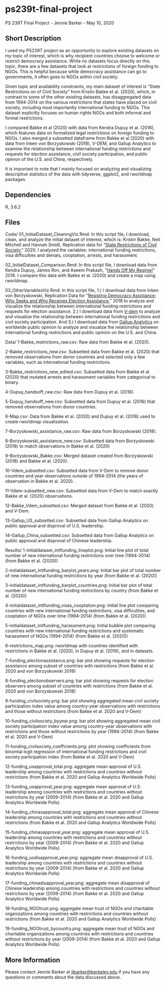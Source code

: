 # ps239t-final-project
PS 239T Final Project - Jennie Barker - May 10, 2020 

## Short Description

I used my PS239T project as an opportunity to explore existing datasets on my topic of interest, which is why recipient countries choose to welcome or restrict democracy assistance. While no datasets focus directly on this topic, there are a few datasets that look at restrictions of foreign funding to NGOs. This is helpful because while democracy assistance can go to governments, it often goes to NGOs within civil society. 

Given topic and availability constraints, my main dataset of interest is “State Restrictions on of Civil Society” from Kristin Bakke et al. (2020), which, in contrast to some of the other existing datasets, has disaggregated data from 1994-2014 on the various restrictions that states have placed on civil society, including most importantly international funding to NGOs. This dataset explicitly focuses on human rights NGOs and both informal and formal restrictions. 

I compared Bakke et al (2020) with data from Kendra Dupuy et al. (2016), which features data on formalized legal restrictions on foreign funding to NGOs. I also merged a subsetted dataframe from Bakke et al (2020) with data from Inken von Borzyskowski (2018), V-DEM, and Gallup Analytics to examine the relationship between international funding restrictions and requests for election assistance, civil society participation, and public opinion of the U.S. and China, respectively. 

It is important to note that I mainly focused on analyzing and visualizing descriptive statistics of the data with tidyverse, ggplot2, and rworldmap packages. 


## Dependencies

R, 3.6.2

## Files
Code/
01_InitialDataset_CleaningViz.Rmd: In this script file, I download, clean, and analyze the initial dataset of interest, which is:	Kristin Bakke, Neil Mitchell and Hannah Smidt, Replication data for “[State Restrictions of Civil Society](https://kristinbakke.com/state-restrictions-of-civil-society/),” 2020. I analyzed the variables: international funding restrictions, visa difficulties and denials, cooptation, arrests, and harassment. 

02_InitialDataset_Comparison.Rmd: In this script file, I download data from Kendra Dupuy, James Ron, and Aseem Prakash, "[Hands Off My Regime!](https://jamesron.com/scholarly/)" 2016. I compare this data with Bakke et al. (2020) and create a map using rworldmap. 

03_OtherVariablesViz.Rmd: In this script file, 1.) I download data from Inken von Borzyskowski, Replication Data for “[Resisting Democracy Assistance: Who Seeks and Who Receives Election Assistance](https://dataverse.harvard.edu/dataset.xhtml?persistentId=doi:10.7910/DVN/IDAFGF),” 2018 to analyze and visualize the relationship between international funding restrictions and requests for election assistance. 2.) I download data from [V-dem](https://www.v-dem.net/en/) to analyze and visualize the relationship between international funding restrictions and civil society participation. And 3.) I download data from [Gallup Analytics](https://www.gallup.com/analytics/213617/gallup-analytics.aspx) on worldwide public opinion to analyze and visualize the relationship between international funding restrictions and public opinion on the U.S. and China. 

Data/
1-Bakke_restrictions_raw.csv: Raw data from Bakke et al. (2020). 

2-Bakke_restrictions_new.csv: Subsetted data from Bakke et al. (2020) that removed observations from donor countries and selected only a few variables, such as international funding restrictions. 

3-Bakke_restrictions_new_edited.csv: Subsetted data from Bakke et al. (2020) that mutated arrests and harassment variables from categorical to binary. 

4-Dupuy_handsoff_raw.csv: Raw data from Dupuy et al. (2016).

5-Dupuy_handsoff_new.csv: Subsetted data from Dupuy et al. (2016) that removed observations from donor countries. 

6-Map.csv: Data from Bakke et al. (2020) and Dupuy et al. (2016) used to create rworldmap visualization. 

7-Borzyskowski_assistance_raw.csv: Raw data from Borzyskowski (2018). 

8-Borzyskowski_assistance_new.csv: Subsetted data from Borzyskowski (2018) to match observations in Bakke et al. (2020)

9-Borzyskowski_Bakke.csv: Merged dataset created from Borzyskowski (2018) and Bakke et al. (2020). 

10-Vdem_subsetted.csv: Subsetted data from V-Dem to remove donor countries and year observations outside of 1994-2014 (the years of observation in Bakke et al. 2020). 

11-Vdem-subsetted_new.csv: Subsetted data from V-Dem to match exactly Bakke et al. (2020) observations.

12-Bakke_Vdem_subsetted.csv: Merged dataset from Bakke et al. (2020) and V-Dem. 

13-Gallup_US_subsetted.csv: Subsetted data from Gallup Analytics on public approval and disproval of U.S. leadership. 

14-Gallup_China_subsetted.csv: Subsetted data from Gallup Analytics on public approval and disproval of Chinese leadership. 

Results/
1-initialdataset_intlfunding_lineplot.png: Initial line plot of total number of new international funding restrictions over time (1994-2014) (from Bakke et al. (2020))

2-initialdataset_intlfunding_barplot_years.png: Initial bar plot of total number of new international funding restrictions by year (from Bakke et al. (2020))

3-initialdataset_intlfunding_barplot_countries.png: Initial bar plot of total number of new international funding restrictions by country (from Bakke et al. (2020))

4-initialdataset_intlfunding_visas_cooptation.png: Initial line plot comparing countries with new international funding restrictions, visa difficulties, and cooptation of NGOs over time (1994-2014) (from Bakke et al. (2020))

5-initialdataset_intlfunding_harassment.png: Initial bubble plot comparing countries with new international funding restrictions and systematic harassment of NGOs (1994-2014) (from Bakke et al. (2020))

6-restrictions_map.png: rworldmap with countries identified with restrictions in Bakke et al. (2020), in Dupuy et al. (2016), and in datasets. 

7-funding_electionassistance.png: bar plot showing requests for election assistance among subset of countries with restrictions (from Bakke et al. 2020 and von Borzyskowski 2018)

8-funding_electionobservers.png: bar plot showing requests for election observers among subset of countries with restrictions (from Bakke et al. 2020 and von Borzyskowski 2018)

9-funding_civilsociety.png: bar plot showing aggregated mean civil society participation index value among country-year observations with restrictions and those without restrictions (from Bakke et al. 2020 and V-Dem)

10-funding_civilsociety_byyear.png: bar plot showing aggregated mean civil society participation index value among country-year observations with restrictions and those without restrictions by year (1994-2014) (from Bakke et al. 2020 and V-Dem)

11-funding_civilsociety_coefficients.png: plot showing coefficients from binomial logit regression of international funding restrictions and civil society participation index (from Bakke et al. 2020 and V-Dem)

12-funding_usapproval_total.png: aggregate mean approval of U.S. leadership among countries with restrictions and countries without restrictions (from Bakke et al. 2020 and Gallup Analytics Worldwide Polls) 

13-funding_usapproval_year.png: aggregate mean approval of U.S. leadership among countries with restrictions and countries without restrictions by year (2009-2014) (from Bakke et al. 2020 and Gallup Analytics Worldwide Polls) 

14-funding_chinasapproval_total.png: aggregate mean approval of Chinese leadership among countries with restrictions and countries without restrictions (from Bakke et al. 2020 and Gallup Analytics Worldwide Polls) 

15-funding_chinasapproval_year.png: aggregate mean approval of U.S. leadership among countries with restrictions and countries without restrictions by year (2009-2014) (from Bakke et al. 2020 and Gallup Analytics Worldwide Polls) 

16-funding_usdisapproval_year.png: aggregate mean disapproval of U.S. leadership among countries with restrictions and countries without restrictions by year (2009-2014) (from Bakke et al. 2020 and Gallup Analytics Worldwide Polls)

17-funding_chinadisapproval_year.png: aggregate mean disapproval of Chinese leadership among countries with restrictions and countries without restrictions by year (2009-2014) (from Bakke et al. 2020 and Gallup Analytics Worldwide Polls)

18-funding_NGOtrust.png: aggregate mean trust of NGOs and charitable organizations among countries with restrictions and countries without restrictions (from Bakke et al. 2020 and Gallup Analytics Worldwide Polls)

19-funding_NGOtrust_bycountry.png: aggregate mean trust of NGOs and charitable organizations among countries with restrictions and countries without restrictions by year (2009-2014) (from Bakke et al. 2020 and Gallup Analytics Worldwide Polls)

## More Information
Please contact Jennie Barker at jlbarker@berkeley.edu if you have any questions or comments about the data discussed above. 
